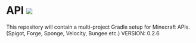 # API [![](https://jitpack.io/v/Pixelmon-Development/API.svg)](https://jitpack.io/#Pixelmon-Development/API)

This repository will contain a multi-project Gradle setup for Minecraft APIs. (Spigot, Forge, Sponge, Velocity, Bungee etc.)
VERSION: 0.2.6